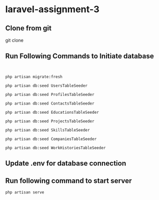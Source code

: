 # laravel-assignment-3
## Clone from git
git clone 

## Run Following Commands to Initiate database
<code>
<br/>php artisan migrate:fresh
<br/>php artisan db:seed UsersTableSeeder
<br/>php artisan db:seed ProfilesTableSeeder
<br/>php artisan db:seed ContactsTableSeeder
<br/>php artisan db:seed EducationsTableSeeder
<br/>php artisan db:seed ProjectsTableSeeder
<br/>php artisan db:seed SkillsTableSeeder
<br/>php artisan db:seed CompaniesTableSeeder
<br/>php artisan db:seed WorkHistoriesTableSeeder
</code>


## Update .env for database connection

## Run following command to start server

<code>php artisan serve</code>